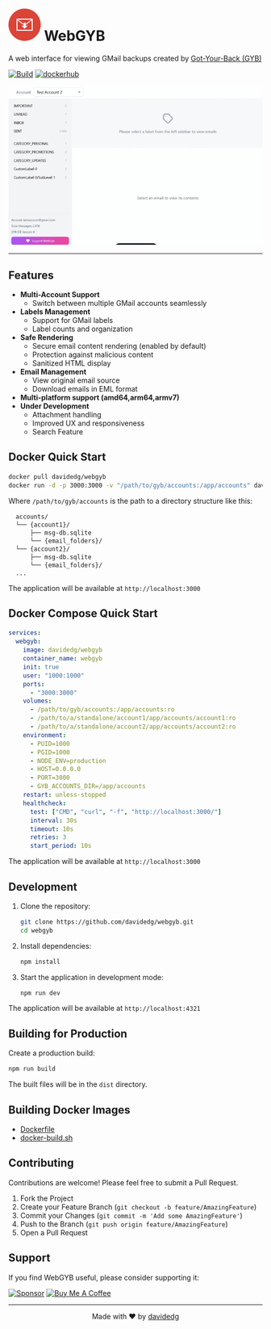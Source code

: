 # ![WebGYB Logo](public/favicon.svg) WebGYB

A web interface for viewing GMail backups created by [Got-Your-Back (GYB)](https://github.com/GAM-team/got-your-back)

[![Build](https://img.shields.io/github/actions/workflow/status/davidedg/webgyb/docker-publish.yml?logo=github&style=for-the-badge)](https://github.com/davidedg/webgyb/actions/workflows/docker-publish.yml) [![dockerhub](https://img.shields.io/docker/pulls/davidedg/webgyb?logo=docker&style=for-the-badge)](https://hub.docker.com/r/davidedg/webgyb)


<div align="center">
  <img src="interface-preview.gif" alt="WebGYB Interface Preview" width="800"/>
</div>

---

## Features

- **Multi-Account Support**
  - Switch between multiple GMail accounts seamlessly
- **Labels Management**
  - Support for GMail labels
  - Label counts and organization
- **Safe Rendering**
  - Secure email content rendering (enabled by default)
  - Protection against malicious content
  - Sanitized HTML display
- **Email Management**
  - View original email source
  - Download emails in EML format
- **Multi-platform support (amd64,arm64,armv7)**
- **Under Development**
  - Attachment handling
  - Improved UX and responsiveness
  - Search Feature

## Docker Quick Start

```bash
docker pull davidedg/webgyb
docker run -d -p 3000:3000 -v "/path/to/gyb/accounts:/app/accounts" davidedg/webgyb
```

Where `/path/to/gyb/accounts` is the path to a directory structure like this:

```
  accounts/
  └── {account1}/
      ├── msg-db.sqlite
      └── {email_folders}/
  └── {account2}/
      ├── msg-db.sqlite
      └── {email_folders}/
  ...
  ```
The application will be available at `http://localhost:3000`

## Docker Compose Quick Start

```yaml
services:
  webgyb:
    image: davidedg/webgyb
    container_name: webgyb
    init: true
    user: "1000:1000"
    ports:
      - "3000:3000"
    volumes:
      - /path/to/gyb/accounts:/app/accounts:ro
      - /path/to/a/standalone/account1/app/accounts/account1:ro
      - /path/to/a/standalone/account2/app/accounts/account2:ro
    environment:
      - PUID=1000
      - PGID=1000
      - NODE_ENV=production
      - HOST=0.0.0.0
      - PORT=3000
      - GYB_ACCOUNTS_DIR=/app/accounts
    restart: unless-stopped
    healthcheck:
      test: ["CMD", "curl", "-f", "http://localhost:3000/"]
      interval: 30s
      timeout: 10s
      retries: 3
      start_period: 10s 
```

The application will be available at `http://localhost:3000`


## Development

1. Clone the repository:
   ```bash
   git clone https://github.com/davidedg/webgyb.git
   cd webgyb
   ```

2. Install dependencies:
   ```bash
   npm install
   ```

3. Start the application in development mode:
   ```bash
   npm run dev
   ```

The application will be available at `http://localhost:4321`

## Building for Production

Create a production build:

```bash
npm run build
```

The built files will be in the `dist` directory.

## Building Docker Images

-  [Dockerfile](Dockerfile)
-  [docker-build.sh](docker-build.sh)


## Contributing

Contributions are welcome! Please feel free to submit a Pull Request.

1. Fork the Project
2. Create your Feature Branch (`git checkout -b feature/AmazingFeature`)
3. Commit your Changes (`git commit -m 'Add some AmazingFeature'`)
4. Push to the Branch (`git push origin feature/AmazingFeature`)
5. Open a Pull Request

## Support

If you find WebGYB useful, please consider supporting it:

[![Sponsor](https://img.shields.io/static/v1?label=Sponsor&message=%E2%9D%A4&logo=GitHub&color=ff69b4)](https://github.com/sponsors/davidedg) <a href="https://www.buymeacoffee.com/davidedg" target="_blank"><img src="https://cdn.buymeacoffee.com/buttons/v2/default-violet.png" alt="Buy Me A Coffee" style="height: 20px !important;width: 72px !important;"></a>

---

<div align="center">
Made with ❤️ by <a href="https://github.com/davidedg">davidedg</a>
</div>
